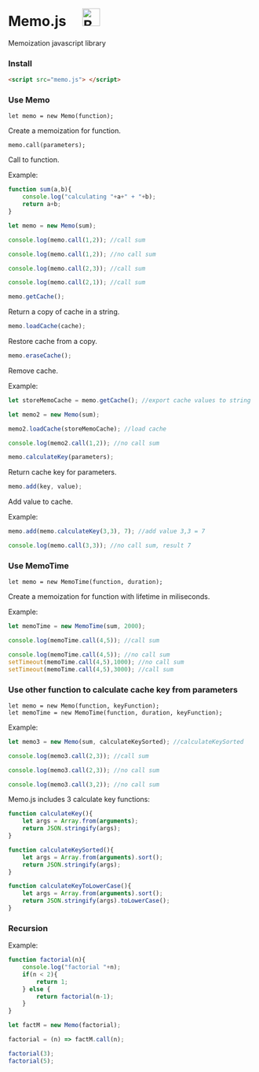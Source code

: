 # Memo.js &nbsp;&nbsp;&nbsp;&nbsp;<a href='https://ko-fi.com/I2I012UF3' target='_blank'><img height='36' style='border:0px;height:36px;' src='https://az743702.vo.msecnd.net/cdn/kofi1.png?v=2' border='0' alt='Buy Me a Coffee at ko-fi.com' /></a>

Memoization javascript library

### Install  

```html
<script src="memo.js"> </script>
```

### Use Memo

```
let memo = new Memo(function);
```
Create a memoization for function.  

```
memo.call(parameters);
```
Call to function.  

Example:  
```js
function sum(a,b){  
    console.log("calculating "+a+" + "+b);  
    return a+b;  
}  

let memo = new Memo(sum);  

console.log(memo.call(1,2)); //call sum  

console.log(memo.call(1,2)); //no call sum

console.log(memo.call(2,3)); //call sum  

console.log(memo.call(2,1)); //call sum  
```

```js
memo.getCache();
```
Return a copy of cache in a string.  

```js
memo.loadCache(cache);
```
Restore cache from a copy.  

```js
memo.eraseCache();
```
Remove cache.  

Example:  
```js
let storeMemoCache = memo.getCache(); //export cache values to string

let memo2 = new Memo(sum);

memo2.loadCache(storeMemoCache); //load cache

console.log(memo2.call(1,2)); //no call sum
```

```js
memo.calculateKey(parameters);
```
Return cache key for parameters.  

```js
memo.add(key, value);
```
Add value to cache.  

Example:
```js
memo.add(memo.calculateKey(3,3), 7); //add value 3,3 = 7

console.log(memo.call(3,3)); //no call sum, result 7
```

### Use MemoTime

```
let memo = new MemoTime(function, duration);
```
Create a memoization for function with lifetime in miliseconds.  

Example:
```js
let memoTime = new MemoTime(sum, 2000);

console.log(memoTime.call(4,5)); //call sum

console.log(memoTime.call(4,5)); //no call sum
setTimeout(memoTime.call(4,5),1000); //no call sum
setTimeout(memoTime.call(4,5),3000); //call sum
```

### Use other function to calculate cache key from parameters

```
let memo = new Memo(function, keyFunction);
let memoTime = new MemoTime(function, duration, keyFunction);
```

Example:
```js
let memo3 = new Memo(sum, calculateKeySorted); //calculateKeySorted 

console.log(memo3.call(2,3)); //call sum

console.log(memo3.call(2,3)); //no call sum

console.log(memo3.call(3,2)); //no call sum
```

Memo.js includes 3 calculate key functions:  
```js
function calculateKey(){
    let args = Array.from(arguments);
    return JSON.stringify(args);
}

function calculateKeySorted(){
    let args = Array.from(arguments).sort();    
    return JSON.stringify(args);
}

function calculateKeyToLowerCase(){
    let args = Array.from(arguments).sort();    
    return JSON.stringify(args).toLowerCase();
}
```

### Recursion

Example:
```js
function factorial(n){
    console.log("factorial "+n);
    if(n < 2){
        return 1;
    } else {
        return factorial(n-1);
    }
}

let factM = new Memo(factorial);

factorial = (n) => factM.call(n);

factorial(3);
factorial(5);
```